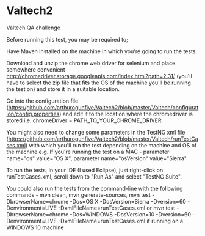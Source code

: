 # Valtech2
Valtech QA challenge

Before running this test, you may be required to;

Have Maven installed on the machine in which you're going to run the tests.

Download and unzip the chrome web driver for selenium and place somewhere convenient http://chromedriver.storage.googleapis.com/index.html?path=2.31/ (you'll have to select the zip file that fits the OS of the machine you'll be running the test on) and store it in a suitable location.

Go into the configuration file (https://github.com/arthurogunfiye/Valtech2/blob/master/Valtech/configuration/config.properties) and edit it to the location where the chromedriver is stored i.e. chromeDriver = PATH_TO_YOUR_CHROME_DRIVER

You might also need to change some parameters in the TestNG xml file (https://github.com/arthurogunfiye/Valtech2/blob/master/Valtech/runTestCases.xml) with which you'll run the test depending on the machine and OS of the machine e.g. If you're running the test on a MAC - parameter name="os" value="OS X", parameter name="osVersion" value="Sierra".

To run the tests, in your IDE (I used Eclipse), just right-click on runTestCases.xml, scroll down to "Run As" and select "TestNG Suite".

You could also run the tests from the command-line with the following commands - 
mvn clean, 
mvn generate-sources, 
mvn test -DbrowserName=chrome -Dos=OS X -DosVersion=Sierra -Dversion=60 -Denvironment=LIVE -DxmlFileName=runTestCases.xml
or mvn test -DbrowserName=chrome -Dos=WINDOWS -DosVersion=10 -Dversion=60 -Denvironment=LIVE -DxmlFileName=runTestCases.xml if running on a WINDOWS 10 machine
